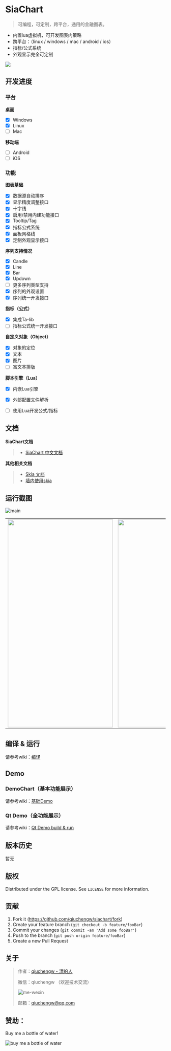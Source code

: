 # SiaChart
> 可编程，可定制，跨平台，通用的金融图表。

- 内置lua虚拟机，可开发图表内策略
- 跨平台：（linux / windows / mac / android / ios）
- 指标/公式系统
- 外观显示完全可定制

![](header.png)

## 开发进度
### 平台
**桌面**
 - [x] Windows
 - [x] Linux
 - [ ] Mac
  
**移动端**
 - [ ] Android
 - [ ] iOS
  
### 功能

**图表基础**
 - [x] 数据源自动排序
 - [x] 显示精度调整接口
 - [x] 十字线
 - [x] 启用/禁用内建功能接口
 - [x] Tooltip/Tag
 - [x] 指标公式系统
 - [x] 面板网格线
 - [x] 定制外观显示接口

**序列支持情况**
- [x] Candle
- [x] Line
- [x] Bar
- [x] Updown
- [ ] 更多序列类型支持
- [x] 序列的外观设置
- [x] 序列统一开发接口

**指标（公式）**
- [x] 集成Ta-lib
- [ ] 指标公式统一开发接口

**自定义对象（Object）**
- [x] 对象的定位
- [x] 文本
- [x] 图片
- [ ] 富文本排版
	
**脚本引擎（Lua）**
- [x] 内嵌Lua引擎
- [x] 外部配置文件解析
- [ ] 使用Lua开发公式/指标


## 文档

**SiaChart文档**
> * [SiaChart 中文文档](https://qiuchengw.github.io/zh-cn/)

**其他相关文档**
> * [Skia 文档](https://skia.org/)
> * [墙内使用skia](https://piaode.ren/2018/08/01/%E6%89%93%E9%80%A0%E8%87%AA%E5%B7%B1%E7%9A%84GUI%EF%BC%9ASkia%E7%BC%96%E8%AF%91/)


## 运行截图

 ![main](https://raw.githubusercontent.com/qiuchengw/siachart/master/imgs/c-main.png)

<table>
	<tr>
		<td><img src="https://raw.githubusercontent.com/qiuchengw/siachart/master/imgs/c-formula.jpg" width="330" height="650" /></td>
		<td><img src="https://raw.githubusercontent.com/qiuchengw/siachart/master/imgs/c-style.png" width="330" height="650" /></td>
	</tr>
</table>

## 编译 & 运行

请参考wiki：[编译](https://github.com/qiuchengw/siachart/wiki/%E7%BC%96%E8%AF%91)


## Demo
### DemoChart（基本功能展示）

请参考wiki：[基础Demo](https://github.com/qiuchengw/siachart/wiki/Simple-Demo)

### Qt Demo（全功能展示）

请参考wiki：[Qt Demo build & run](https://github.com/qiuchengw/siachart/wiki/Qt-Demo---build-&-run)

## 版本历史

暂无
<!-- * 0.0.1 -->
<!-- * Work in progress -->

## 版权

Distributed under the GPL license. See ``LICENSE`` for more information.

## 贡献

1. Fork it (<https://github.com/qiuchengw/siachart/fork>)
2. Create your feature branch (`git checkout -b feature/fooBar`)
3. Commit your changes (`git commit -am 'Add some fooBar'`)
4. Push to the branch (`git push origin feature/fooBar`)
5. Create a new Pull Request

## 关于

> 作者：[qiuchengw - 漂的人](https://piaode.ren) 
> 
> 微信：qiuchengw （欢迎技术交流） 
> 
> ![me-wexin](https://raw.githubusercontent.com/qiuchengw/siachart/master/imgs/wx-me.jpg)
> 
> 邮箱：qiuchengw@qq.com

## 赞助：

Buy me a bottle of water!

 ![buy me a bottle of water](https://raw.githubusercontent.com/qiuchengw/siachart/master/imgs/wxpay.jpg)
